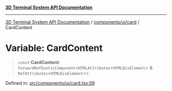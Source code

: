 [**3D Terminal System API Documentation**](../../../../README.md)

***

[3D Terminal System API Documentation](../../../../README.md) / [components/ui/card](../README.md) / CardContent

# Variable: CardContent

> `const` **CardContent**: `ForwardRefExoticComponent`\<`HTMLAttributes`\<`HTMLDivElement`\> & `RefAttributes`\<`HTMLDivElement`\>\>

Defined in: [src/components/ui/card.tsx:59](https://github.com/Dicommunitas/ThreeJS_Terminal_3D2/blob/50ef787d9f23a1c5f4362ca495ac1334ca854f4f/src/components/ui/card.tsx#L59)
